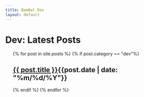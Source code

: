 ```yaml
---
title: BamOwl Dev
layout: default
---
```


<h1>Dev: Latest Posts</h1>

<ul style="list-style:none;">
  {% for post in site.posts %}
  {% if post.category == "dev"%}
  <li>
      <h2><a href="{{ post.url }}">{{ post.title }}</a><span class="date">{{post.date |  date: "%m/%d/%Y"}}</span></h2>      
  </li>
  {% endif %}
  {% endfor %}
</ul>